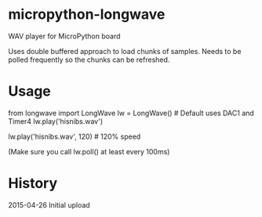 # micropython-longwave
WAV player for MicroPython board

Uses double buffered approach to load chunks of samples.
Needs to be polled frequently so the chunks can be refreshed.

# Usage
from longwave import LongWave
lw = LongWave() # Default uses DAC1 and Timer4
lw.play('hisnibs.wav')

lw.play('hisnibs.wav', 120) # 120% speed

(Make sure you call lw.poll() at least every 100ms)

# History
2015-04-26 Initial upload
